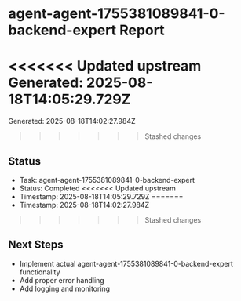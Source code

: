 # agent-agent-1755381089841-0-backend-expert Report

<<<<<<< Updated upstream
Generated: 2025-08-18T14:05:29.729Z
=======
Generated: 2025-08-18T14:02:27.984Z
>>>>>>> Stashed changes

## Status
- Task: agent-agent-1755381089841-0-backend-expert
- Status: Completed
<<<<<<< Updated upstream
- Timestamp: 2025-08-18T14:05:29.729Z
=======
- Timestamp: 2025-08-18T14:02:27.984Z
>>>>>>> Stashed changes

## Next Steps
- Implement actual agent-agent-1755381089841-0-backend-expert functionality
- Add proper error handling
- Add logging and monitoring
